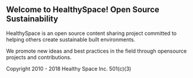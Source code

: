 ## Welcome to HealthySpace! Open Source Sustainability


HealthySpace is an open source content sharing project committed to helping others create sustainable built environments.

We promote new ideas and best practices in the field through opensource projects and contributions.




Copyright 2010 - 2018 Healthy Space Inc. 501(c)(3)





